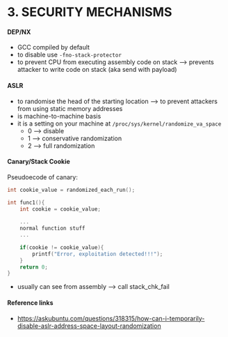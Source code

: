 # 3. SECURITY MECHANISMS

#### DEP/NX
- GCC compiled by default
- to disable use ```-fno-stack-protector```
- to prevent CPU from executing assembly code on stack --> prevents attacker to write code on stack (aka send with payload)

#### ASLR
- to randomise the head of the starting location --> to prevent attackers from using static memory addresses
- is machine-to-machine basis
- it is a setting on your machine at ```/proc/sys/kernel/randomize_va_space```
	- 0 --> disable
	- 1 --> conservative randomization
	- 2 --> full randomization

#### Canary/Stack Cookie
Pseudoecode of canary:
```c
int cookie_value = randomized_each_run();

int func1(){
	int cookie = cookie_value;
	
	...
	normal function stuff
	...

	if(cookie != cookie_value){
		printf("Error, exploitation detected!!!");
	}
	return 0;
}
```
- usually can see from assembly --> call stack_chk_fail

#### Reference links
- https://askubuntu.com/questions/318315/how-can-i-temporarily-disable-aslr-address-space-layout-randomization